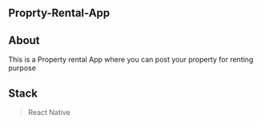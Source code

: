 ## Proprty-Rental-App
   
## About 
 This is a Property rental App where you can post your property for renting purpose

## Stack 
 > React Native
